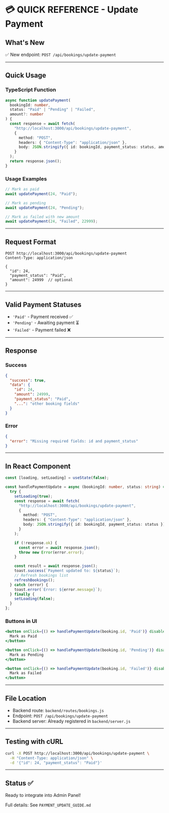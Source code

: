 # 💳 QUICK REFERENCE - Update Payment

## What's New

✅ New endpoint: `POST /api/bookings/update-payment`

---

## Quick Usage

### TypeScript Function

```typescript
async function updatePayment(
  bookingId: number,
  status: "Paid" | "Pending" | "Failed",
  amount?: number
) {
  const response = await fetch(
    "http://localhost:3000/api/bookings/update-payment",
    {
      method: "POST",
      headers: { "Content-Type": "application/json" },
      body: JSON.stringify({ id: bookingId, payment_status: status, amount }),
    }
  );
  return response.json();
}
```

### Usage Examples

```typescript
// Mark as paid
await updatePayment(24, "Paid");

// Mark as pending
await updatePayment(24, "Pending");

// Mark as failed with new amount
await updatePayment(24, "Failed", 22999);
```

---

## Request Format

```
POST http://localhost:3000/api/bookings/update-payment
Content-Type: application/json

{
  "id": 24,
  "payment_status": "Paid",
  "amount": 24999  // optional
}
```

---

## Valid Payment Statuses

- `'Paid'` - Payment received ✅
- `'Pending'` - Awaiting payment ⏳
- `'Failed'` - Payment failed ❌

---

## Response

### Success

```json
{
  "success": true,
  "data": {
    "id": 24,
    "amount": 24999,
    "payment_status": "Paid",
    "...": "other booking fields"
  }
}
```

### Error

```json
{
  "error": "Missing required fields: id and payment_status"
}
```

---

## In React Component

```typescript
const [loading, setLoading] = useState(false);

const handlePaymentUpdate = async (bookingId: number, status: string) => {
  try {
    setLoading(true);
    const response = await fetch(
      "http://localhost:3000/api/bookings/update-payment",
      {
        method: "POST",
        headers: { "Content-Type": "application/json" },
        body: JSON.stringify({ id: bookingId, payment_status: status }),
      }
    );

    if (!response.ok) {
      const error = await response.json();
      throw new Error(error.error);
    }

    const result = await response.json();
    toast.success(`Payment updated to: ${status}`);
    // Refresh bookings list
    refreshBookings();
  } catch (error) {
    toast.error(`Error: ${error.message}`);
  } finally {
    setLoading(false);
  }
};
```

### Buttons in UI

```jsx
<button onClick={() => handlePaymentUpdate(booking.id, 'Paid')} disabled={loading}>
  Mark as Paid
</button>

<button onClick={() => handlePaymentUpdate(booking.id, 'Pending')} disabled={loading}>
  Mark as Pending
</button>

<button onClick={() => handlePaymentUpdate(booking.id, 'Failed')} disabled={loading}>
  Mark as Failed
</button>
```

---

## File Location

- Backend route: `backend/routes/bookings.js`
- Endpoint: `POST /api/bookings/update-payment`
- Backend server: Already registered in `backend/server.js`

---

## Testing with cURL

```bash
curl -X POST http://localhost:3000/api/bookings/update-payment \
  -H "Content-Type: application/json" \
  -d '{"id": 24, "payment_status": "Paid"}'
```

---

## Status ✅

Ready to integrate into Admin Panel!

Full details: See `PAYMENT_UPDATE_GUIDE.md`
